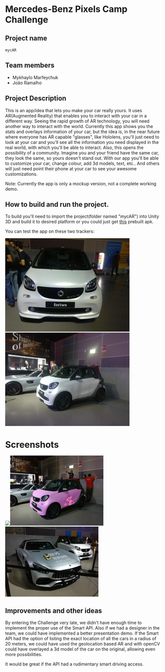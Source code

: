 # Mercedes-Benz Pixels Camp Challenge

## Project name

	mycAR

## Team members

  - Mykhaylo Marfeychuk
  - João Ramalho

## Project Description

This is an app/idea that lets you make your car really yours. It uses AR(Augmented Reality) that enables you to interact with your car in a different way. 
Seeing the rapid growth of AR technology, you will need another way to interact with the world. Currently this app shows you the stats and overlays information of your car, but the idea is, in the near future where everyone has AR capable "glasses", like Hololens, you'll just need to look at your car and you'll see all the information you need displayed in the real world, with which you'll be able to interact.
Also, this opens the possibility of a community. Imagine you and your friend have the same car, they look the same, so yours doesn't stand out. With our app you'll be able to customize your car, change colour, add 3d models, text, etc.. And others will just need point their phone at your car to see your awesome customizations.

Note: Currently the app is only a mockup version, not a complete working demo.

## How to build and run the project.

To build you'll need to import the project(folder named "mycAR") into Unity 3D and build it to desired platform or you could just get [this](https://github.com/Mika412/MOCKPIXEL063/raw/master/test.apk) prebuilt apk.

You can test the app on these two trackers:

<img src="https://github.com/Mika412/MOCKPIXEL063/blob/master/project-screenshots/Tracker1.jpg" width="400"/><img src="https://github.com/Mika412/MOCKPIXEL063/blob/master/project-screenshots/Tracker2.jpg" width="400"/>

# Screenshots

<img src="https://github.com/Mika412/MOCKPIXEL063/blob/master/project-screenshots/img3.jpg" width="300"/><img src="https://github.com/Mika412/MOCKPIXEL063/blob/master/project-screenshots/img2.jpg" width="300"/><img src="https://github.com/Mika412/MOCKPIXEL063/blob/master/project-screenshots/img1.jpg" width="300"/>

## Improvements and other ideas

By entering the Challenge very late, we didn't have enough time to implement the proper use of the Smart API. Also if we had a designer in the team, we could have implemented a better presentation demo.
If the Smart API had the option of listing the exact location of all the cars in a radius of 20 meters, we could have used the geolocation based AR and with openCV could have overlayed a 3d model of the car on the original, allowing even more possibilities.

It would be great if the API had a rudimentary smart driving access.
